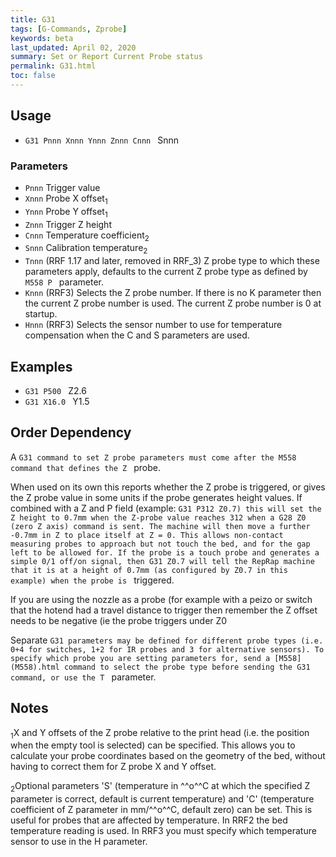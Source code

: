```yaml
---
title: G31
tags: [G-Commands, Zprobe] 
keywords: beta 
last_updated: April 02, 2020 
summary: Set or Report Current Probe status 
permalink: G31.html
toc: false 
---
```



## Usage

* ` G31 Pnnn Xnnn Ynnn Znnn Cnnn  ` Snnn

### Parameters

* `Pnnn` Trigger value
* `Xnnn` Probe X offset<sub>1</sub>
* `Ynnn` Probe Y offset<sub>1</sub>
* `Znnn` Trigger Z height
* `Cnnn` Temperature coefficient<sub>2</sub>
* `Snnn` Calibration temperature<sub>2</sub>
* `Tnnn` (RRF 1.17 and later, removed in RRF_3) Z probe type to which these parameters apply, defaults to the current Z probe type as defined by ` M558 P  ` parameter.
* `Knnn` (RRF3) Selects the Z probe number. If there is no K parameter then the current Z probe number is used. The current Z probe number is 0 at startup.
* `Hnnn` (RRF3) Selects the sensor number to use for temperature compensation when the C and S parameters are used.

## Examples

* ` G31 P500  ` Z2.6
* ` G31 X16.0  ` Y1.5

## Order Dependency

A ` G31 command to set Z probe parameters must come after the M558 command that defines the Z  ` probe.

When used on its own this reports whether the Z probe is triggered, or gives the Z probe value in some units if the probe generates height values. If combined with a Z and P field (example: ` G31 P312 Z0.7) this will set the Z height to 0.7mm when the Z-probe value reaches 312 when a G28 Z0 (zero Z axis) command is sent. The machine will then move a further -0.7mm in Z to place itself at Z = 0. This allows non-contact measuring probes to approach but not touch the bed, and for the gap left to be allowed for. If the probe is a touch probe and generates a simple 0/1 off/on signal, then G31 Z0.7 will tell the RepRap machine that it is at a height of 0.7mm (as configured by Z0.7 in this example) when the probe is  ` triggered.

If you are using the nozzle as a probe (for example with a peizo or switch that the hotend had a travel distance to trigger then remember the Z offset needs to be negative (ie the probe triggers under Z0

Separate ` G31 parameters may be defined for different probe types (i.e. 0+4 for switches, 1+2 for IR probes and 3 for alternative sensors). To specify which probe you are setting parameters for, send a [M558](M558).html command to select the probe type before sending the G31 command, or use the T  ` parameter.

## Notes

<sub>1</sub>X and Y offsets of the Z probe relative to the print head (i.e. the position when the empty tool is selected) can be specified. This allows you to calculate your probe coordinates based on the geometry of the bed, without having to correct them for Z probe X and Y offset.

<sub>2</sub>Optional parameters 'S' (temperature in ^^o^^C at which the specified Z parameter is correct, default is current temperature) and 'C' (temperature coefficient of Z parameter in mm/^^o^^C, default zero) can be set. This is useful for probes that are affected by temperature. In RRF2 the bed temperature reading is used. In RRF3 you must specify which temperature sensor to use in the H parameter.


